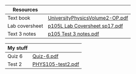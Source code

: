 Resources | |
--- | ---
Text book | [UniversityPhysicsVolume2-OP.pdf](/54121BFDB0C049FCE2385D5A8FC9F4BE.pdf)
Lab coversheet | [p105L Lab Coversheet sp17.pdf](/DE2B164FF8900832548870BA36FEFF5B.pdf)
Text 3 notes | [p105 Test 3 notes.pdf](/F835C767668FC1DD4A10334804D347E1.pdf)

My stuff | |
--- | ---
Quiz 6 | [Quiz-6.pdf](/8E5A4D6B9894B1775575CD8B5A0C1ED6.pdf)
Test 2 | [PHYS105-test2.pdf](/798691F6984D3C4E9FAFB2BA9B679C12.pdf)